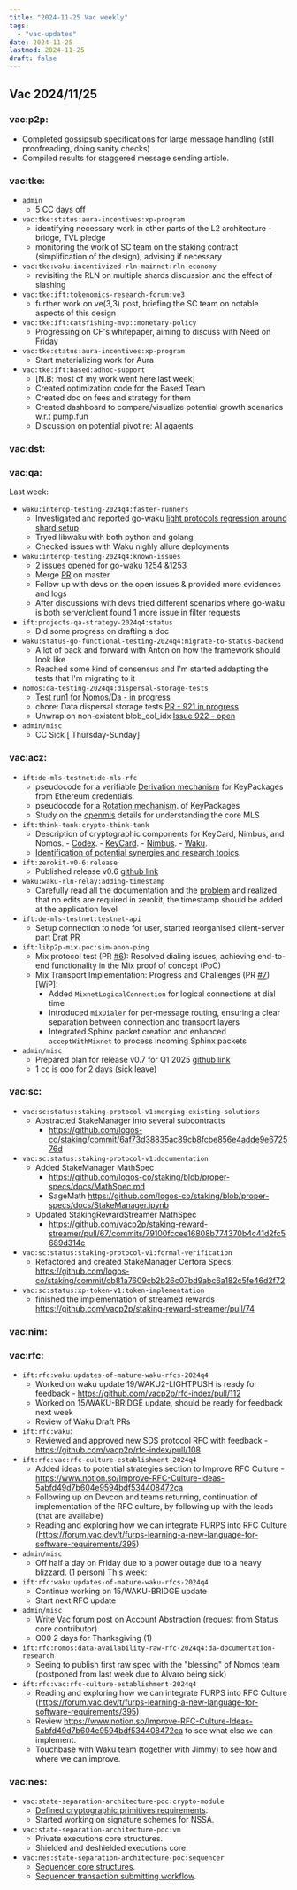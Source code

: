 ```yaml
---
title: "2024-11-25 Vac weekly"
tags:
  - "vac-updates"
date: 2024-11-25
lastmod: 2024-11-25
draft: false
---
```


## Vac 2024/11/25

### vac:p2p:
  - Completed gossipsub specifications for large message handling (still proofreading, doing sanity checks)
  - Compiled results for staggered message sending article.

### vac:tke:
- `admin`
  - 5 CC days off
- `vac:tke:status:aura-incentives:xp-program`
  - identifying necessary work in other parts of the L2 architecture - bridge, TVL pledge
  - monitoring the work of SC team on the staking contract (simplification of the design), advising if necessary
- `vac:tke:waku:incentivized-rln-mainnet:rln-economy`
  - revisiting the RLN on multiple shards discussion and the effect of slashing
- `vac:tke:ift:tokenomics-research-forum:ve3`
  - further work on ve(3,3) post, briefing the SC team on notable aspects of this design
- `vac:tke:ift:catsfishing-mvp::monetary-policy`
  - Progressing on CF's whitepaper, aiming to discuss with Need on Friday
- `vac:tke:status:aura-incentives:xp-program`
  - Start materializing work for Aura
- `vac:tke:ift:based:adhoc-support`
  - [N.B: most of my work went here last week]
  - Created optimization code for the Based Team
  - Created doc on fees and strategy for them
  - Created dashboard to compare/visualize potential growth scenarios w.r.t pump.fun
  - Discussion on potential pivot re: AI agaents

### vac:dst:

### vac:qa:
Last week:
- `waku:interop-testing-2024q4:faster-runners`
	- Investigated and reported go-waku [light protocols regression around shard setup](https://github.com/waku-org/go-waku/issues/1255)
	- Tryed libwaku with both python and golang
	- Checked issues with Waku nighly allure deployments
- `waku:interop-testing-2024q4:known-issues`
    - 2 issues opened for go-waku [1254](https://github.com/waku-org/go-waku/issues/1254) &[1253](https://github.com/waku-org/go-waku/issues/1253)
    - Merge [PR](https://github.com/waku-org/waku-interop-tests/pull/87) on master 
    - Follow up with devs on the open issues & provided more evidences and logs 
    - After discussions with devs tried different scenarios where go-waku is both server/client found 1 more issue in filter requests 
- `ift:projects-qa-strategy-2024q4:status`
	- Did some progress on drafting a doc
- `waku:status-go-functional-testing-2024q4:migrate-to-status-backend`
	- A lot of back and forward with Anton on how the framework should look like
	- Reached some kind of consensus and I'm started addapting the tests that I'm migrating to it
- `nomos:da-testing-2024q4:dispersal-storage-tests`
    - [Test run1 for Nomos/Da - in progress](https://www.notion.so/DA-Test-Plan-Run1-084243a3256c47ae9eee1cfd46fd469b)  
    - chore: Data dispersal storage tests
      [PR - 921 in progress](https://github.com/logos-co/nomos-node/pull/921)  
    - Unwrap on non-existent blob_col_idx 
     [Issue 922 - open](https://github.com/logos-co/nomos-node/issues/922)
- `admin/misc`
    - CC Sick [ Thursday-Sunday]

### vac:acz:
- `ift:de-mls-testnet:de-mls-rfc`
     - pseudocode for a verifiable [Derivation mechanism](https://www.notion.so/WiP-Verifiable-KeyPackage-1448f96fb65c80d68982cf204ede0f01) for KeyPackages from Ethereum credentials.
     - pseudocode for a [Rotation mechanism](https://www.notion.so/WiP-Key-Rotation-for-KeyPackage-1498f96fb65c802aaee2c693448fef47). of KeyPackages
     - Study on the [openmls](https://book.openmls.tech/) details for understanding the core MLS
- `ift:think-tank:crypto-think-tank`
    - Description of cryptographic components for KeyCard, Nimbus, and Nomos.
            - [Codex](https://www.notion.so/WiP-Codex-ZK-Cryptography-components-16ce76839323476ca879923fb39c0f22).
            - [KeyCard](https://www.notion.so/WiP-KeyCard-ZK-Cryptography-components-1448f96fb65c80d3aaccd974f28b899f).
            - [Nimbus](https://www.notion.so/WiP-Nimbus-ZK-Cryptography-components-1428f96fb65c80a09703e8566bd661fa).
            - [Waku](https://www.notion.so/WiP-Waku-ZK-Cryptography-components-1348f96fb65c80d5a9b6cda6699dfb75).
    - [Identification of potential synergies and research topics](https://www.notion.so/WiP-Overlapping-and-prospective-research-1448f96fb65c80f1984ac05489c071d5).
- `ift:zerokit-v0-6:release`
    - Published release v0.6 [github link](https://github.com/vacp2p/zerokit/releases/tag/v0.6.0)
- `waku:waku-rln-relay:adding-timestamp`
    - Carefully read all the documentation and the [problem](https://github.com/waku-org/nwaku/issues/2972) and realized that no edits are required in zerokit, the timestamp should be added at the application level 
- `ift:de-mls-testnet:testnet-api`
    - Setup connection to node for user, started reorganised client-server part [Drat PR](https://github.com/vacp2p/de-mls/pull/29)
- `ift:libp2p-mix-poc:sim-anon-ping`
    - Mix protocol test (PR [#6](https://github.com/vacp2p/mix/pull/6)): Resolved dialing issues, achieving end-to-end functionality in the Mix proof of concept (PoC)
    - Mix Transport Implementation: Progress and Challenges (PR [#7](https://github.com/vacp2p/mix/pull/7)) [WiP]:
        - Added `MixnetLogicalConnection` for logical connections at dial time
        - Introduced `mixDialer` for per-message routing, ensuring a clear separation between connection and transport layers
        - Integrated Sphinx packet creation and enhanced `acceptWithMixnet` to process incoming Sphinx packets
- `admin/misc`
    - Prepared plan for release v0.7 for Q1 2025 [github link](https://github.com/vacp2p/zerokit/issues/271)
    - 1 cc is ooo for 2 days (sick leave) 

### vac:sc:
- `vac:sc:status:staking-protocol-v1:merging-existing-solutions`
    - Abstracted StakeManager into several subcontracts
        - https://github.com/logos-co/staking/commit/6af73d38835ac89cb8fcbe856e4adde9e672576d
- `vac:sc:status:staking-protocol-v1:documentation`
    - Added StakeManager MathSpec
        - https://github.com/logos-co/staking/blob/proper-specs/docs/MathSpec.md
        - SageMath https://github.com/logos-co/staking/blob/proper-specs/docs/StakeManager.ipynb
    - Updated StakingRewardStreamer MathSpec
        - https://github.com/vacp2p/staking-reward-streamer/pull/67/commits/79100fccee16808b774370b4c41d2fc5689d314c
- `vac:sc:status:staking-protocol-v1:formal-verification`
    - Refactored and created StakeManager Certora Specs: https://github.com/logos-co/staking/commit/cb81a7609cb2b26c07bd9abc6a182c5fe46d2f72
- `vac:sc:status:xp-token-v1:token-implementation`
    - finished the implementation of streamed rewards https://github.com/vacp2p/staking-reward-streamer/pull/74

### vac:nim:

### vac:rfc:
- `ift:rfc:waku:updates-of-mature-waku-rfcs-2024q4`
    - Worked on waku update 19/WAKU2-LIGHTPUSH is ready for feedback - https://github.com/vacp2p/rfc-index/pull/112
    - Worked on 15/WAKU-BRIDGE update, should be ready for feedback next week
    - Review of Waku Draft PRs
- `ift:rfc:waku`:
    - Reviewed and approved new SDS protocol RFC with feedback - https://github.com/vacp2p/rfc-index/pull/108
- `ift:rfc:vac:rfc-culture-establishment-2024q4`
    - Added ideas to potential strategies section to Improve RFC Culture - https://www.notion.so/Improve-RFC-Culture-Ideas-5abfd49d7b604e9594bdf534408472ca
    - Following up on Devcon and teams returning, continuation of implementation of the RFC culture, by following up with the leads (that are available)
    - Reading and exploring how we can integrate FURPS into RFC Culture (https://forum.vac.dev/t/furps-learning-a-new-language-for-software-requirements/395)
- `admin/misc`
    - Off half a day on Friday due to a power outage due to a heavy blizzard. (1 person)
This week:
- `ift:rfc:waku:updates-of-mature-waku-rfcs-2024q4`
    - Continue working on 15/WAKU-BRIDGE update
    - Start next RFC update
- `admin/misc`
    - Write Vac forum post on Account Abstraction (request from Status core contributor)
    - O00 2 days for Thanksgiving (1)
- `ift:rfc:nomos:data-availability-raw-rfc-2024q4:da-documentation-research`
    - Seeing to publish first raw spec with the "blessing" of Nomos team (postponed from last week due to Alvaro being sick)
- `ift:rfc:vac:rfc-culture-establishment-2024q4`
    - Reading and exploring how we can integrate FURPS into RFC Culture (https://forum.vac.dev/t/furps-learning-a-new-language-for-software-requirements/395)
    - Review https://www.notion.so/Improve-RFC-Culture-Ideas-5abfd49d7b604e9594bdf534408472ca to see what else we can implement.
    - Touchbase with Waku team (together with Jimmy) to see how and where we can improve.

### vac:nes:
- `vac:state-separation-architecture-poc:crypto-module`
    - [Defined cryptographic primitives requirements](https://www.notion.so/Cryptography-module-1178f96fb65c8001a3e0d1e9a6465a9e?pvs=4).
    - Started working on signature schemes for NSSA.
- `vac:state-separation-architecture-poc:vm`
    - Private executions core structures.
    - Shielded and deshielded executions core.
- `vac:nes:state-separation-architecture-poc:sequencer`
    - [Sequencer core structures](https://github.com/vacp2p/nescience-testnet/pull/24/commits/6194816d153915cba437b24f749819ec58aad6b3).
    - [Sequencer transaction submitting workflow](https://github.com/vacp2p/nescience-testnet/blob/main/sequencer_core/src/transaction_mempool.rs).


